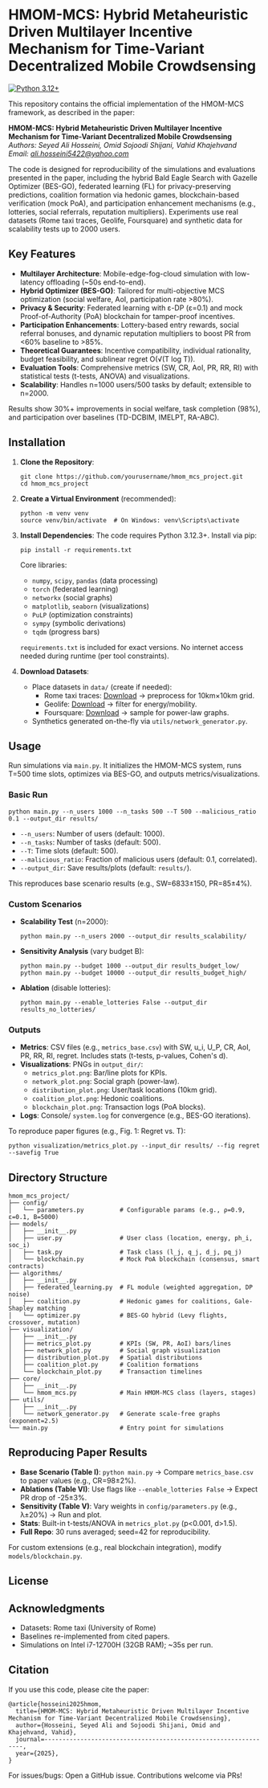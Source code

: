 # HMOM-MCS: Hybrid Metaheuristic Driven Multilayer Incentive Mechanism for Time-Variant Decentralized Mobile Crowdsensing

[![Python 3.12+](https://img.shields.io/badge/Python-3.12%2B-blue.svg)](https://www.python.org/downloads/)

This repository contains the official implementation of the HMOM-MCS framework, as described in the paper:

**HMOM-MCS: Hybrid Metaheuristic Driven Multilayer Incentive Mechanism for Time-Variant Decentralized Mobile Crowdsensing**  
*Authors: Seyed Ali Hosseini, Omid Sojoodi Shijani, Vahid Khajehvand*  
*Email: ali.hosseini5422@yahoo.com*  

The code is designed for reproducibility of the simulations and evaluations presented in the paper, including the hybrid Bald Eagle Search with Gazelle Optimizer (BES-GO), federated learning (FL) for privacy-preserving predictions, coalition formation via hedonic games, blockchain-based verification (mock PoA), and participation enhancement mechanisms (e.g., lotteries, social referrals, reputation multipliers). Experiments use real datasets (Rome taxi traces, Geolife, Foursquare) and synthetic data for scalability tests up to 2000 users.

## Key Features
- **Multilayer Architecture**: Mobile-edge-fog-cloud simulation with low-latency offloading (~50s end-to-end).
- **Hybrid Optimizer (BES-GO)**: Tailored for multi-objective MCS optimization (social welfare, AoI, participation rate >80%).
- **Privacy & Security**: Federated learning with ε-DP (ε=0.1) and mock Proof-of-Authority (PoA) blockchain for tamper-proof incentives.
- **Participation Enhancements**: Lottery-based entry rewards, social referral bonuses, and dynamic reputation multipliers to boost PR from <60% baseline to >85%.
- **Theoretical Guarantees**: Incentive compatibility, individual rationality, budget feasibility, and sublinear regret O(√(T log T)).
- **Evaluation Tools**: Comprehensive metrics (SW, CR, AoI, PR, RR, RI) with statistical tests (t-tests, ANOVA) and visualizations.
- **Scalability**: Handles n=1000 users/500 tasks by default; extensible to n=2000.

Results show 30%+ improvements in social welfare, task completion (98%), and participation over baselines (TD-DCBIM, IMELPT, RA-ABC).

## Installation
1. **Clone the Repository**:
   ```
   git clone https://github.com/yourusername/hmom_mcs_project.git
   cd hmom_mcs_project
   ```

2. **Create a Virtual Environment** (recommended):
   ```
   python -m venv venv
   source venv/bin/activate  # On Windows: venv\Scripts\activate
   ```

3. **Install Dependencies**:
   The code requires Python 3.12.3+. Install via pip:
   ```
   pip install -r requirements.txt
   ```
   Core libraries:
   - `numpy`, `scipy`, `pandas` (data processing)
   - `torch` (federated learning)
   - `networkx` (social graphs)
   - `matplotlib`, `seaborn` (visualizations)
   - `PuLP` (optimization constraints)
   - `sympy` (symbolic derivations)
   - `tqdm` (progress bars)

   `requirements.txt` is included for exact versions. No internet access needed during runtime (per tool constraints).

4. **Download Datasets**:
   - Place datasets in `data/` (create if needed):
     - Rome taxi traces: [Download](https://www.dis.uniroma1.it/challenge9/download.shtml) → preprocess for 10km×10km grid.
     - Geolife: [Download](https://www.microsoft.com/en-us/research/publication/geolife-gps-trajectory-dataset-user-guide/) → filter for energy/mobility.
     - Foursquare: [Download](https://sites.google.com/site/yangdingqi/home/foursquare-dataset) → sample for power-law graphs.
   - Synthetics generated on-the-fly via `utils/network_generator.py`.

## Usage
Run simulations via `main.py`. It initializes the HMOM-MCS system, runs T=500 time slots, optimizes via BES-GO, and outputs metrics/visualizations.

### Basic Run
```
python main.py --n_users 1000 --n_tasks 500 --T 500 --malicious_ratio 0.1 --output_dir results/
```
- `--n_users`: Number of users (default: 1000).
- `--n_tasks`: Number of tasks (default: 500).
- `--T`: Time slots (default: 500).
- `--malicious_ratio`: Fraction of malicious users (default: 0.1, correlated).
- `--output_dir`: Save results/plots (default: `results/`).

This reproduces base scenario results (e.g., SW=6833±150, PR=85±4%).

### Custom Scenarios
- **Scalability Test** (n=2000):
  ```
  python main.py --n_users 2000 --output_dir results_scalability/
  ```
- **Sensitivity Analysis** (vary budget B):
  ```
  python main.py --budget 1000 --output_dir results_budget_low/
  python main.py --budget 10000 --output_dir results_budget_high/
  ```
- **Ablation** (disable lotteries):
  ```
  python main.py --enable_lotteries False --output_dir results_no_lotteries/
  ```

### Outputs
- **Metrics**: CSV files (e.g., `metrics_base.csv`) with SW, u_i, U_P, CR, AoI, PR, RR, RI, regret. Includes stats (t-tests, p-values, Cohen's d).
- **Visualizations**: PNGs in `output_dir/`:
  - `metrics_plot.png`: Bar/line plots for KPIs.
  - `network_plot.png`: Social graph (power-law).
  - `distribution_plot.png`: User/task locations (10km grid).
  - `coalition_plot.png`: Hedonic coalitions.
  - `blockchain_plot.png`: Transaction logs (PoA blocks).
- **Logs**: Console/ `system.log` for convergence (e.g., BES-GO iterations).

To reproduce paper figures (e.g., Fig. 1: Regret vs. T):
```
python visualization/metrics_plot.py --input_dir results/ --fig regret --savefig True
```

## Directory Structure
```
hmom_mcs_project/
├── config/
│   └── parameters.py          # Configurable params (e.g., ρ=0.9, ε=0.1, B=5000)
├── models/
│   ├── __init__.py
│   ├── user.py                # User class (location, energy, ph_i, soc_i)
│   ├── task.py                # Task class (l_j, q_j, d_j, pq_j)
│   └── blockchain.py          # Mock PoA blockchain (consensus, smart contracts)
├── algorithms/
│   ├── __init__.py
│   ├── federated_learning.py  # FL module (weighted aggregation, DP noise)
│   ├── coalition.py           # Hedonic games for coalitions, Gale-Shapley matching
│   └── optimizer.py           # BES-GO hybrid (Levy flights, crossover, mutation)
├── visualization/
│   ├── __init__.py
│   ├── metrics_plot.py        # KPIs (SW, PR, AoI) bars/lines
│   ├── network_plot.py        # Social graph visualization
│   ├── distribution_plot.py   # Spatial distributions
│   ├── coalition_plot.py      # Coalition formations
│   └── blockchain_plot.py     # Transaction timelines
├── core/
│   ├── __init__.py
│   └── hmom_mcs.py            # Main HMOM-MCS class (layers, stages)
├── utils/
│   ├── __init__.py
│   └── network_generator.py   # Generate scale-free graphs (exponent=2.5)
└── main.py                    # Entry point for simulations
```

## Reproducing Paper Results
- **Base Scenario (Table I)**: `python main.py` → Compare `metrics_base.csv` to paper values (e.g., CR=98±2%).
- **Ablations (Table VI)**: Use flags like `--enable_lotteries False` → Expect PR drop of -25±3%.
- **Sensitivity (Table V)**: Vary weights in `config/parameters.py` (e.g., λ±20%) → Run and plot.
- **Stats**: Built-in t-tests/ANOVA in `metrics_plot.py` (p<0.001, d>1.5).
- **Full Repo**: 30 runs averaged; seed=42 for reproducibility.

For custom extensions (e.g., real blockchain integration), modify `models/blockchain.py`.

## License

## Acknowledgments
- Datasets: Rome taxi (University of Rome)
- Baselines re-implemented from cited papers.
- Simulations on Intel i7-12700H (32GB RAM); ~35s per run.

## Citation
If you use this code, please cite the paper:
```
@article{hosseini2025hmom,
  title={HMOM-MCS: Hybrid Metaheuristic Driven Multilayer Incentive Mechanism for Time-Variant Decentralized Mobile Crowdsensing},
  author={Hosseini, Seyed Ali and Sojoodi Shijani, Omid and Khajehvand, Vahid},
  journal=----------------------------------------------------------------,
  year={2025},
}
```

For issues/bugs: Open a GitHub issue. Contributions welcome via PRs!
